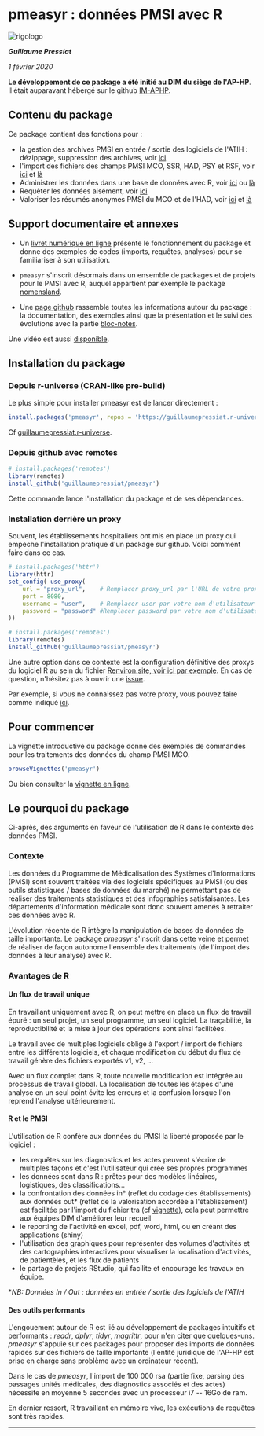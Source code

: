# pmeasyr : données PMSI avec R

![rigologo](rigologo_pmeasyr.png)


***Guillaume Pressiat***

*1 février 2020*


**Le développement de ce package a été initié au DIM du siège de l'AP-HP**. Il était auparavant hébergé sur le github [IM-APHP](https://github.com/IM-APHP/).

## Contenu du package

Ce package contient des fonctions pour : 

- la gestion des archives PMSI en entrée / sortie des logiciels de l'ATIH : dézippage, suppression des archives, voir [ici](https://guillaumepressiat.github.io/pmeasyr/reference/#section-gestion-des-archives)
- l'import des fichiers des champs PMSI MCO, SSR, HAD, PSY et RSF, voir [ici](https://guillaumepressiat.github.io/pmeasyr/reference/#section-import-des-donn-es) et [là](https://guillaumepressiat.github.io/pmeasyr/articles/vignette2.html)
- Administrer les données dans une base de données avec R, voir [ici](https://guillaumepressiat.github.io/pmeasyr/reference/#section-vers-la-base-de-donn-es) ou [là](https://guillaumepressiat.github.io/pmeasyr/articles/vignette3.html)
- Requêter les données aisément, voir [ici](https://guillaumepressiat.github.io/pmeasyr/reference/#section-requ-teur)
- Valoriser les résumés anonymes PMSI du MCO et de l'HAD, voir [ici](https://guillaumepressiat.github.io/pmeasyr/reference/#section-valorisation-des-s-jours-mco) et [là](https://guillaumepressiat.github.io/pmeasyr/articles/vignette4.html)

## Support documentaire et annexes

- Un [livret numérique en ligne](https://guillaumepressiat.github.io/pmeasyr/) présente le fonctionnement du package et donne des exemples de codes (imports, requêtes, analyses) pour se familiariser à son utilisation.

- `pmeasyr` s'inscrit désormais dans un ensemble de packages et de projets pour le PMSI avec R, auquel appartient par exemple le package [nomensland](https://guillaumepressiat.github.io/nomensland/articles/vignette1.html). 

- Une [page github](https://guillaumepressiat.github.io/) rassemble toutes les informations autour du package : la documentation, des exemples ainsi que la présentation et le suivi des évolutions avec la partie [bloc-notes](https://guillaumepressiat.github.io/blog/).

Une vidéo est aussi [disponible](https://guillaumepressiat.github.io/blog/2017/06/video-intro).


## Installation du package

### Depuis r-universe (CRAN-like pre-build)

Le plus simple pour installer pmeasyr est de lancer directement :

```r
install.packages('pmeasyr', repos = 'https://guillaumepressiat.r-universe.dev')
```

Cf [guillaumepressiat.r-universe](https://guillaumepressiat.r-universe.dev/ui#builds).


### Depuis github avec remotes

```r
# install.packages('remotes')
library(remotes)
install_github('guillaumepressiat/pmeasyr')
```

Cette commande lance l'installation du package et de ses dépendances.

### Installation derrière un proxy

Souvent, les établissements hospitaliers ont mis en place un proxy qui empèche l'installation pratique d'un package sur github.
Voici comment faire dans ce cas.

```r
# install.packages('httr')
library(httr)
set_config( use_proxy(
    url = "proxy_url",    # Remplacer proxy_url par l'URL de votre proxy
    port = 8080,
    username = "user",    # Remplacer user par votre nom d'utilisateur du proxy
    password = "password" #Remplacer password par votre nom d'utilisateur du proxy
))

# install.packages('remotes')
library(remotes)
install_github('guillaumepressiat/pmeasyr')
```

Une autre option dans ce contexte est la configuration définitive des proxys du logiciel R au sein du fichier [Renviron.site, voir ici par exemple](https://support.rstudio.com/hc/en-us/articles/200488488-Configuring-R-to-Use-an-HTTP-or-HTTPS-Proxy). En cas de question, n'hésitez pas à ouvrir une [issue](https://github.com/guillaumepressiat/pmeasyr/issues).

Par exemple, si vous ne connaissez pas votre proxy, vous pouvez faire comme indiqué [ici](https://github.com/guillaumepressiat/pmeasyr/issues/23).

## Pour commencer

La vignette introductive du package donne des exemples de commandes pour les traitements des données du champ PMSI MCO.

```r
browseVignettes('pmeasyr')
```

Ou bien consulter la [vignette en ligne](https://guillaumepressiat.github.io/pmeasyr/articles/vignette.html).


## Le pourquoi du package

Ci-après, des arguments en faveur de l'utilisation de R dans le contexte des données PMSI.

### Contexte

Les données du Programme de Médicalisation des Systèmes d'Informations (PMSI) sont souvent traitées via des logiciels spécifiques au PMSI (ou des outils statistiques / bases de données du marché) ne permettant pas de réaliser des traitements statistiques et des infographies satisfaisantes. Les départements d'information médicale sont donc souvent amenés à retraiter ces données avec R.

L'évolution récente de R intègre la manipulation de bases de données de taille importante. Le package *pmeasyr* s'inscrit dans cette veine et permet de réaliser de façon autonome l'ensemble des traitements (de l'import des données à leur analyse) avec R.

### Avantages de R

#### Un flux de travail unique

En travaillant uniquement avec R, on peut mettre en place un flux de travail épuré : un seul projet, un seul programme, un seul logiciel. La traçabilité, la reproductibilité et la mise à jour des opérations sont ainsi facilitées.

Le travail avec de multiples logiciels oblige à l'export / import de fichiers entre les différents logiciels, et chaque modification du début du flux de travail génère des fichiers exportés v1, v2, ...

Avec un flux complet dans R, toute nouvelle modification est intégrée au processus de travail global. La localisation de toutes les étapes d'une analyse en un seul point évite les erreurs et la confusion lorsque l'on reprend l'analyse ultérieurement.

#### R et le PMSI

L'utilisation de R confère aux données du PMSI la liberté proposée par le logiciel :

   - les requêtes sur les diagnostics et les actes peuvent s'écrire de multiples façons et c'est l'utilisateur qui crée ses propres programmes
   - les données sont dans R : prêtes pour des modèles linéaires, logistiques, des classifications...
   - la confrontation des données in\* (reflet du codage des établissements) aux données out\* (reflet de la valorisation accordée à l'établissement) est facilitée par l'import du fichier tra (cf [vignette](https://guillaumepressiat.github.io/pmeasyr/articles/vignette.html#tra)), cela peut permettre aux équipes DIM d'améliorer leur recueil  
   - le reporting de l'activité en excel, pdf, word, html, ou en créant des applications (shiny)
   - l'utilisation des graphiques pour représenter des volumes d'activités et des cartographies interactives pour visualiser la localisation d'activités, de patientèles, et les flux de patients
   - le partage de projets RStudio, qui facilite et encourage les travaux en équipe.

**NB: Données In / Out : données en entrée / sortie des logiciels de l'ATIH*

#### Des outils performants

L'engouement autour de R est lié au développement de packages intuitifs et performants : *readr*, *dplyr*, *tidyr*, *magrittr*, pour n'en citer que quelques-uns. *pmeasyr* s'appuie sur ces packages pour proposer des imports de données rapides sur des fichiers de taille importante (l'entité juridique de l'AP-HP est prise en charge sans problème avec un ordinateur récent).

Dans le cas de *pmeasyr*, l'import de 100 000 rsa (partie fixe, parsing des passages unités médicales, des diagnostics associés et des actes) nécessite en moyenne 5 secondes avec un processeur i7 -- 16Go de ram.

En dernier ressort, R travaillant en mémoire vive, les exécutions de requêtes sont très rapides. 


------------



